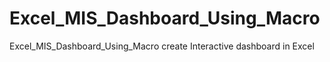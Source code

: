 # Excel_MIS_Dashboard_Using_Macro
 Excel_MIS_Dashboard_Using_Macro create Interactive dashboard in Excel
